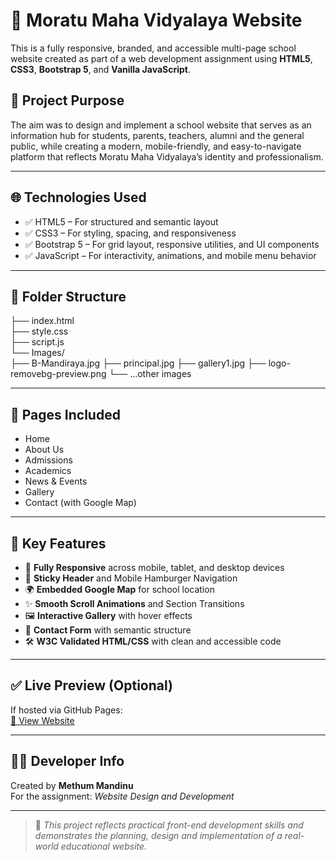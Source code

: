 # 🏫 Moratu Maha Vidyalaya Website

This is a fully responsive, branded, and accessible multi-page school website created as part of a web development assignment using **HTML5**, **CSS3**, **Bootstrap 5**, and **Vanilla JavaScript**.

## 📌 Project Purpose

The aim was to design and implement a school website that serves as an information hub for students, parents, teachers, alumni and the general public, while creating a modern, mobile-friendly, and easy-to-navigate platform that reflects Moratu Maha Vidyalaya’s identity and professionalism.

---

## 🌐 Technologies Used

- ✅ HTML5 – For structured and semantic layout  
- ✅ CSS3 – For styling, spacing, and responsiveness  
- ✅ Bootstrap 5 – For grid layout, responsive utilities, and UI components  
- ✅ JavaScript – For interactivity, animations, and mobile menu behavior  

---

## 📂 Folder Structure

├── index.html                
├── style.css                
├── script.js                 
└── Images/                  
    ├── B-Mandiraya.jpg
    ├── principal.jpg
    ├── gallery1.jpg
    ├── logo-removebg-preview.png
    └── ...other images

---

## 📄 Pages Included

- Home  
- About Us  
- Admissions  
- Academics  
- News & Events  
- Gallery  
- Contact (with Google Map)

---

## 🎯 Key Features

- 📱 **Fully Responsive** across mobile, tablet, and desktop devices  
- 🧩 **Sticky Header** and Mobile Hamburger Navigation  
- 🌍 **Embedded Google Map** for school location  
- ✨ **Smooth Scroll Animations** and Section Transitions  
- 🖼️ **Interactive Gallery** with hover effects  
- 📨 **Contact Form** with semantic structure  
- 🛠️ **W3C Validated HTML/CSS** with clean and accessible code  

---

## ✅ Live Preview (Optional)

If hosted via GitHub Pages:  
[🔗 View Website](https://m3thum09.github.io/Moratu-Vidyalaya-Website/)

---

## 👨‍🎓 Developer Info

Created by **Methum Mandinu**  
For the assignment: *Website Design and Development* 

---

> 📌 *This project reflects practical front-end development skills and demonstrates the planning, design and implementation of a real-world educational website.*

